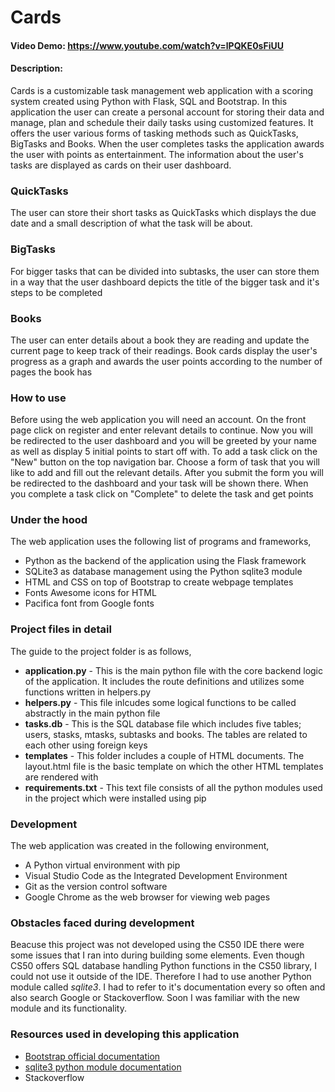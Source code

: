 # Cards
#### Video Demo:  https://www.youtube.com/watch?v=lPQKE0sFiUU
#### Description:
Cards is a customizable task management web application with a scoring system created using Python with Flask, SQL and Bootstrap. In this application the user can create a personal account for storing their data 
and manage, plan and schedule their daily tasks using customized features. It offers the user various forms of tasking methods such as QuickTasks, BigTasks and Books. When the user completes
tasks the application awards the user with points as entertainment. The information about the user's tasks are displayed as cards on their user dashboard.

### QuickTasks
The user can store their short tasks as QuickTasks which displays the due date and a small description of what the task will be about.

### BigTasks
For bigger tasks that can be divided into subtasks, the user can store them in a way that the user dashboard depicts the title of the bigger task and it's steps to be completed

### Books
The user can enter details about a book they are reading and update the current page to keep track of their readings. Book cards display the user's progress as a graph and awards the user points according to the number of pages the book has

### How to use
Before using the web application you will need an account. On the front page click on register and enter relevant details to continue.
Now you will be redirected to the user dashboard and you will be greeted by your name as well as display 5 initial points to start off with.
To add a task click on the "New" button on the top navigation bar. Choose a form of task that you will like to add and fill out the relevant details.
After you submit the form you will be redirected to the dashboard and your task will be shown there. 
When you complete a task click on "Complete" to delete the task and get points


### Under the hood
The web application uses the following list of programs and frameworks,
- Python as the backend of the application using the Flask framework
- SQLite3 as database management using the Python sqlite3 module 
- HTML and CSS on top of Bootstrap to create webpage templates
- Fonts Awesome icons for HTML
- Pacifica font from Google fonts

### Project files in detail
The guide to the project folder is as follows,
- **application.py** - This is the main python file with the core backend logic of the application. It includes the route definitions and utilizes some functions written in
helpers.py
- **helpers.py** - This file inlcudes some logical functions to be called abstractly in the main python file
- **tasks.db** - This is the SQL database file which includes five tables; users, stasks, mtasks, subtasks and books. The tables are related to each other using foreign keys
- **templates** - This folder includes a couple of HTML documents. The layout.html file is the basic template on which the other HTML templates are rendered with
- **requirements.txt** - This text file consists of all the python modules used in the project which were installed using pip

### Development
The web application was created in the following environment,
- A Python virtual environment with pip
- Visual Studio Code as the Integrated Development Environment
- Git as the version control software
- Google Chrome as the web browser for viewing web pages

### Obstacles faced during development
Beacuse this project was not developed using the CS50 IDE there were some issues that I ran into during building some elements. Even though CS50 offers SQL database handling Python functions in the CS50 library, I could not use it outside of the IDE. Therefore I had to use another Python module called _sqlite3_. I had to refer to it's documentation every so often and also search Google or Stackoverflow. Soon I was familiar with the new module and its functionality.

### Resources used in developing this application
- [Bootstrap official documentation](https://getbootstrap.com/docs/4.1/getting-started/introduction/)
- [sqlite3 python module documentation](https://docs.python.org/3/library/sqlite3.html)
- Stackoverflow
